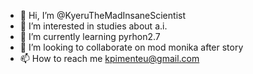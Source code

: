 - 👋 Hi, I’m @KyeruTheMadInsaneScientist
- 👀 I’m interested in studies about a.i.
- 🌱 I’m currently learning pyrhon2.7
- 💞️ I’m looking to collaborate on mod monika after story
- 📫 How to reach me kpimenteu@gmail.com

<!---
KyeruTheMadInsaneScientist/KyeruTheMadInsaneScientist is a ✨ special ✨ repository because its `README.md` (this file) appears on your GitHub profile.
You can click the Preview link to take a look at your changes.
--->
